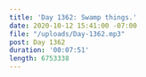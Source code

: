 ```yaml
---
title: 'Day 1362: Swamp things.'
date: 2020-10-12 15:41:00 -07:00
file: "/uploads/Day-1362.mp3"
post: Day 1362
duration: '00:07:51'
length: 6753338
---
```


